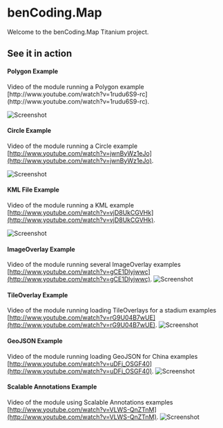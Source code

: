 <h1>benCoding.Map</h1>
 
Welcome to the benCoding.Map Titanium project.

<h2>See it in action</h2>

<h4>Polygon Example</h4>
Video of the module running a Polygon example [http://www.youtube.com/watch?v=1rudu6S9-rc](http://www.youtube.com/watch?v=1rudu6S9-rc).

![Screenshot](http://farm8.staticflickr.com/7268/7528456398_7395bb0906_o.png)

<h4>Circle Example</h4>

Video of the module running a Circle example [http://www.youtube.com/watch?v=jwnByWz1eJo](http://www.youtube.com/watch?v=jwnByWz1eJo).

![Screenshot](http://farm8.staticflickr.com/7113/7558754232_7091e30030_o.png)

<h4>KML File Example</h4>

Video of the module running a KML example [http://www.youtube.com/watch?v=vjD8UkCGVHk](http://www.youtube.com/watch?v=vjD8UkCGVHk).

![Screenshot](http://farm8.staticflickr.com/7259/7824132160_24a9f9975c.jpg)

<h4>ImageOverlay Example</h4>

Video of the module running several ImageOverlay examples [http://www.youtube.com/watch?v=gCE1Dlyjwwc](http://www.youtube.com/watch?v=gCE1Dlyjwwc).
![Screenshot](http://farm9.staticflickr.com/8035/8061088086_302bc14a35.jpg)

<h4>TileOverlay Example</h4>

Video of the module running loading TileOverlays for a stadium examples [http://www.youtube.com/watch?v=rG9U04B7wUE](http://www.youtube.com/watch?v=rG9U04B7wUE).
![Screenshot](http://farm9.staticflickr.com/8445/8068562540_07436b0424.jpg)

<h4>GeoJSON Example</h4>

Video of the module running loading GeoJSON for China examples [http://www.youtube.com/watch?v=uDFj_OSGF40](http://www.youtube.com/watch?v=uDFj_OSGF40).
![Screenshot](http://farm9.staticflickr.com/8033/8068554080_99e701b234.jpg)

<h4>Scalable Annotations Example</h4>

Video of the module using Scalable Annotations examples [http://www.youtube.com/watch?v=VLWS-QnZTnM](http://www.youtube.com/watch?v=VLWS-QnZTnM).
![Screenshot](http://farm9.staticflickr.com/8181/8068569956_05e6709096.jpg)